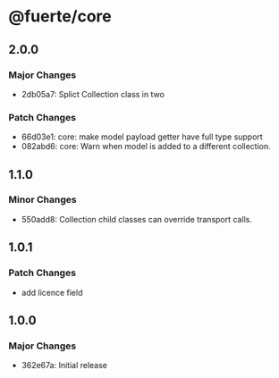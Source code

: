 # @fuerte/core

## 2.0.0

### Major Changes

- 2db05a7: Splict Collection class in two

### Patch Changes

- 66d03e1: core: make model payload getter have full type support
- 082abd6: core: Warn when model is added to a different collection.

## 1.1.0

### Minor Changes

- 550add8: Collection child classes can override transport calls.

## 1.0.1

### Patch Changes

- add licence field

## 1.0.0

### Major Changes

- 362e67a: Initial release
